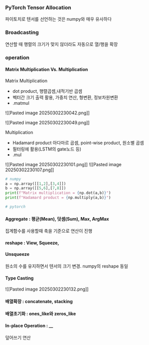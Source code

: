 


### PyTorch Tensor Allocation
파이토치로 텐서를 선언하는 것은 numpy와 매우 유사하다



### Broadcasting
연산할 때 행렬의 크기가 맞지 않더라도 자동으로 열/행을 확장


### operation
#### Matrix Multiplication Vs. Multiplication
Matrix Multiplication 
- dot product, 행렬곱셈,내적기반 곱셈
- 벡터간 크기 출력 활용, 가중치 연산, 형변환, 정보차원변환
- .matmul


![[Pasted image 20250302230042.png]]



![[Pasted image 20250302230049.png]]






Multiplication 
- Hadamard product 아다마르 곱셈, point-wise product, 원소별 곱셈
- 필터링에 활용(LSTM의 gate노드 등)
- .mul

![[Pasted image 20250302230101.png]]
![[Pasted image 20250302230107.png]]




```python
# numpy
a = np.array([[1,2],[3,4]]) 
b = np.array([[5,6],[7,8]]) 
print(f"Matrix multiplication = {np.dot(a,b)}") 
print(f"Hadamard product = {np.multiply(a,b)}")

# pytorch

```




#### Aggregate : 평균(Mean), 덧셈(Sum), Max, ArgMax
집계함수를 사용할때 축을 기준으로 연산이 진행

#### reshape : View, Squeeze, 
#### Unsqueeze
원소의 수를 유지하면서 텐서의 크기 변경. numpy의 reshape 동일


#### Type Casting

![[Pasted image 20250302230132.png]]


#### 배열확장 : concatenate, stacking


#### 배열초기화 : ones_like와 zeros_like


#### In-place Operation : __
덮어쓰기 연산

